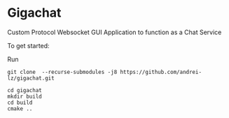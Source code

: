 # Gigachat
Custom Protocol Websocket GUI Application to function as a Chat Service

To get started:

Run
```console
git clone  --recurse-submodules -j8 https://github.com/andrei-lz/gigachat.git
```
```console
cd gigachat
mkdir build
cd build
cmake ..
```


